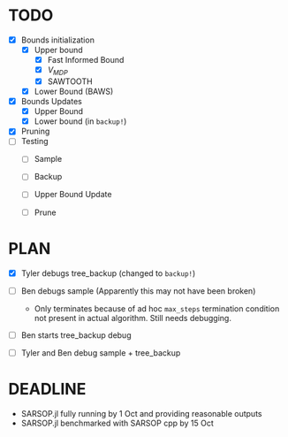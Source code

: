 # TODO

- [x] Bounds initialization
  - [x] Upper bound
    - [x] Fast Informed Bound
    - [x] $V_{MDP}$
    - [x] SAWTOOTH
  - [x] Lower Bound (BAWS)
- [x] Bounds Updates
  - [x] Upper Bound
  - [x] Lower bound (in `backup!`)
- [x] Pruning
- [ ] Testing
  - [ ] Sample
  - [ ] Backup
  - [ ] Upper Bound Update
  - [ ] Prune


# PLAN

- [x] Tyler debugs tree_backup (changed to `backup!`)
- [ ] Ben debugs sample (Apparently this may not have been broken)
  - Only terminates because of ad hoc `max_steps` termination condition not present in actual algorithm. Still needs debugging.
- [ ] Ben starts tree_backup debug
- [ ] Tyler and Ben debug sample + tree_backup


# DEADLINE

- SARSOP.jl fully running by 1 Oct and providing reasonable outputs
- SARSOP.jl benchmarked with SARSOP cpp by 15 Oct
